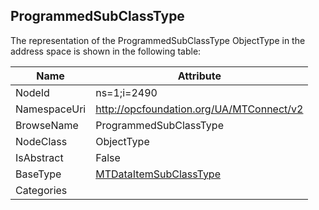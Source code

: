 <!-- objecttype -->
## ProgrammedSubClassType
  
<!-- end of text -->
The representation of the ProgrammedSubClassType ObjectType in the address space is shown in the following table:  

|Name|Attribute|
|---|---|
|NodeId|ns=1;i=2490|
|NamespaceUri|http://opcfoundation.org/UA/MTConnect/v2|
|BrowseName|ProgrammedSubClassType|
|NodeClass|ObjectType|
|IsAbstract|False|
|BaseType|[MTDataItemSubClassType](../../ObjectTypes/MTDataItemSubClassType/readme.md)|
|Categories||

